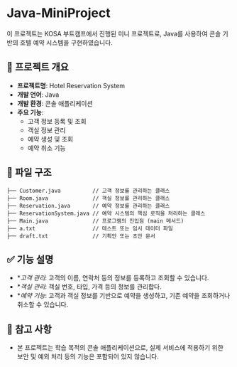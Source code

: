 # Java-MiniProject

이 프로젝트는 KOSA 부트캠프에서 진행된 미니 프로젝트로, Java를 사용하여 콘솔 기반의 호텔 예약 시스템을 구현하였습니다.

## 📌 프로젝트 개요

- **프로젝트명**: Hotel Reservation System
- **개발 언어**: Java
- **개발 환경**: 콘솔 애플리케이션
- **주요 기능**:
  - 고객 정보 등록 및 조회
  - 객실 정보 관리
  - 예약 생성 및 조회
  - 예약 취소 기능

## 📁 파일 구조
```plaintext
├── Customer.java          // 고객 정보를 관리하는 클래스
├── Room.java              // 객실 정보를 관리하는 클래스
├── Reservation.java       // 예약 정보를 관리하는 클래스
├── ReservationSystem.java // 예약 시스템의 핵심 로직을 처리하는 클래스
├── Main.java              // 프로그램의 진입점 (main 메서드)
├── a.txt                  // 테스트 또는 임시 데이터 파일
├── draft.txt              // 기획안 또는 초안 문서
```

## ✅ 기능 설명

- **고객 관리*: 고객의 이름, 연락처 등의 정보를 등록하고 조회할 수 있습니다.
- **객실 관리*: 객실 번호, 타입, 가격 등의 정보를 관리합다.
- **예약 기능*: 고객과 객실 정보를 기반으로 예약을 생성하고, 기존 예약을 조회하거나 취소할 수 있습니다.

## 📌 참고 사항
- 본 프로젝트는 학습 목적의 콘솔 애플리케이션으로, 실제 서비스에 적용하기 위한 보안 및 예외 처리 등의 기능은 포함되어 있지 않습니다.

